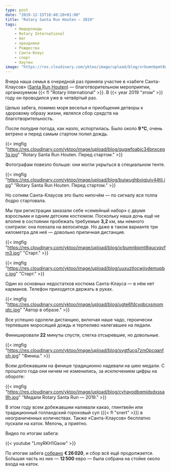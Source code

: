 ```yaml
---
type: post
date: "2019-12-15T18:40:20+01:00"
title: "Rotary Santa Run Houten — 2019"
tags:
    - Нидерланды
    - Rotary International
    - бег
    - праздники
    - Рождество
    - Санта-Клаус
    - спорт
    - Хаутен
image: "https://res.cloudinary.com/yktoo/image/upload/blog/xrbumnbpmt8qucvqvfm3.jpg"
---
```


Вчера наша семья в очередной раз приняла участие в «забеге Санта-Клаусов» ([Santa Run Houten](https://houten.rotarysantarun.nl/)) — благотворительном мероприятии, организуемом {{< fl "Rotary International" >}}. В {{< year 2019 "этом" >}} году он проводился уже в четвёртый раз.

Целью забега, помимо моря веселья и приобщения детворы к здоровому образу жизни, являлся сбор средств на благотворительность.

<!--more-->

После полудня погода, как назло, испортилась. Было около **9 °C**, очень ветрено и перед самым стартом полил дождь.

{{< imgfig "https://res.cloudinary.com/yktoo/image/upload/blog/qugwfoabjc34bnxceg1q.jpg" "Rotary Santa Run Houten. Перед стартом." >}}

Фотографам повезло больше: они могли укрыться в специальном тенте.

{{< imgfig "https://res.cloudinary.com/yktoo/image/upload/blog/buiwughbojqjujv44tli.jpg" "Rotary Santa Run Houten. Перед стартом." >}}

Но сотням Санта-Клаусов это было нипочём — по сигналу вся толпа бодро стартовала.

Мы при регистрации заказали себе «семейный набор» с двумя взрослыми и одним детским костюмом. Поскольку наша дочь ещё не вполне в состоянии пробежать требуемые **3,2** км, мы немного схитрили: она поехала на велосипеде. Но даже в таком варианте три километра для неё — довольно приличная дистанция.

{{< imgfig "https://res.cloudinary.com/yktoo/image/upload/blog/xrbumnbpmt8qucvqvfm3.jpg" "Старт." >}}

{{< imgfig "https://res.cloudinary.com/yktoo/image/upload/blog/uuxuztlocwjivdemupbc.jpg" "Старт." >}}

Один из основных недостатков костюма Санта-Клауса — в нём нет карманов. Телефон приходится держать в руках.

{{< imgfig "https://res.cloudinary.com/yktoo/image/upload/blog/ugte6fdcyqbcxsmomqtc.jpg" "Автор в образе." >}}

Все успешно одолели дистанцию, включая наше чадо, героически терпевшее моросящий дождь и терпеливо налегавшее на педали.

Финишировали **22** минуты спустя, слегка отсыревшие, но довольные.

{{< imgfig "https://res.cloudinary.com/yktoo/image/upload/blog/svgtfucg7zm0pcqanfoh.jpg" "Финиш." >}}

Всем добежавшим на финише традиционно надевали на шею медали. С прошлого года они ничем не изменились, за исключением цифры на обороте:

{{< imgfig "https://res.cloudinary.com/yktoo/image/upload/blog/cyhayodbqmidsdxssa9h.jpg" "Медали Rotary Santa Run — 2019." >}}

В этом году всем добежавшим наливали какао, глинтвейн или традиционный голландский гороховый суп ({{< fl "snert" >}}) в неограниченных количествах. Также «Санта-Клаусов» бесплатно пускали на каток. Мелочь, а приятно.

Видео по итогам забега:

{{< youtube "LmyRKH1Gaow" >}}

По итогам забега [собрано](https://houtensnieuws.nl/lokaal/evenementen/koude-en-natte-vierde-editie-houtense-santa-run-668591) **€ 26 020**, и сбор всё ещё продолжается. Бо́льшая часть из них — **12 500** евро — была собрана на стойке около входа на каток.
